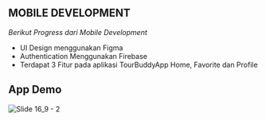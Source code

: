 ## MOBILE DEVELOPMENT

*Berikut Progress dari Mobile Development*
- UI Design menggunakan Figma
- Authentication Menggunakan Firebase
- Terdapat 3 Fitur pada aplikasi TourBuddyApp Home, Favorite dan Profile



## App Demo
![Slide 16_9 - 2](https://storage.googleapis.com/tourbuddy/TourBuddy%20Demo.gif)
 
